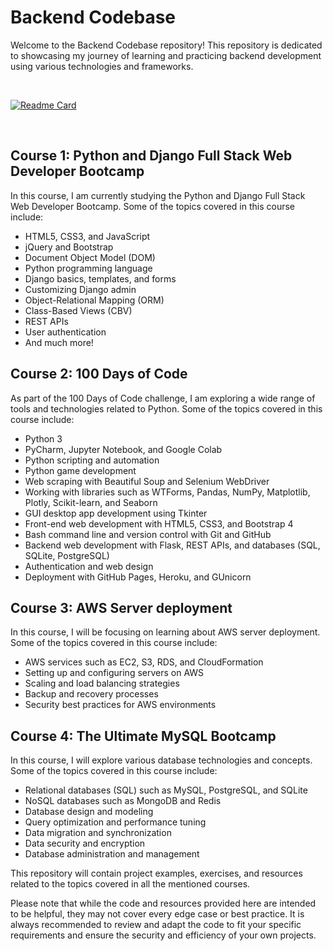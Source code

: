 # Backend Codebase

Welcome to the Backend Codebase repository! This repository is dedicated to showcasing my journey of learning and practicing backend development using various technologies and frameworks.

<br/>

[![Readme Card](https://github-readme-stats.vercel.app/api/pin/?username=DEV-Yangkong&repo=backend-codebase&theme=gruvbox_light)](https://github.com/anuraghazra/github-readme-stats)

<br/>

## Course 1: Python and Django Full Stack Web Developer Bootcamp

In this course, I am currently studying the Python and Django Full Stack Web Developer Bootcamp. Some of the topics covered in this course include:

- HTML5, CSS3, and JavaScript
- jQuery and Bootstrap
- Document Object Model (DOM)
- Python programming language
- Django basics, templates, and forms
- Customizing Django admin
- Object-Relational Mapping (ORM)
- Class-Based Views (CBV)
- REST APIs
- User authentication
- And much more!

## Course 2: 100 Days of Code

As part of the 100 Days of Code challenge, I am exploring a wide range of tools and technologies related to Python. Some of the topics covered in this course include:

- Python 3
- PyCharm, Jupyter Notebook, and Google Colab
- Python scripting and automation
- Python game development
- Web scraping with Beautiful Soup and Selenium WebDriver
- Working with libraries such as WTForms, Pandas, NumPy, Matplotlib, Plotly, Scikit-learn, and Seaborn
- GUI desktop app development using Tkinter
- Front-end web development with HTML5, CSS3, and Bootstrap 4
- Bash command line and version control with Git and GitHub
- Backend web development with Flask, REST APIs, and databases (SQL, SQLite, PostgreSQL)
- Authentication and web design
- Deployment with GitHub Pages, Heroku, and GUnicorn

## Course 3: AWS Server deployment

In this course, I will be focusing on learning about AWS server deployment. Some of the topics covered in this course include:

- AWS services such as EC2, S3, RDS, and CloudFormation
- Setting up and configuring servers on AWS
- Scaling and load balancing strategies
- Backup and recovery processes
- Security best practices for AWS environments

## Course 4: The Ultimate MySQL Bootcamp

In this course, I will explore various database technologies and concepts. Some of the topics covered in this course include:

- Relational databases (SQL) such as MySQL, PostgreSQL, and SQLite
- NoSQL databases such as MongoDB and Redis
- Database design and modeling
- Query optimization and performance tuning
- Data migration and synchronization
- Data security and encryption
- Database administration and management

This repository will contain project examples, exercises, and resources related to the topics covered in all the mentioned courses.

Please note that while the code and resources provided here are intended to be helpful, they may not cover every edge case or best practice. It is always recommended to review and adapt the code to fit your specific requirements and ensure the security and efficiency of your own projects.
